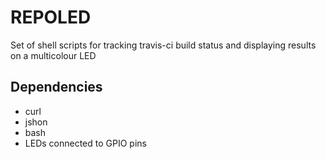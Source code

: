# REPOLED
Set of shell scripts for tracking travis-ci build status and displaying results on a multicolour LED

## Dependencies
- curl
- jshon
- bash
- LEDs connected to GPIO pins